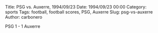 Title: PSG vs. Auxerre, 1994/09/23
Date: 1994/09/23 00:00
Category: sports
Tags: football, football scores, PSG, Auxerre
Slug: psg-vs-auxerre
Author: carbonero


PSG 1 - 1 Auxerre
